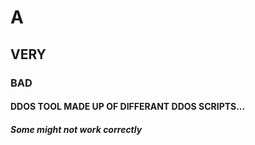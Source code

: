 # A
## VERY
### BAD
#### DDOS TOOL MADE UP OF DIFFERANT DDOS SCRIPTS...
##### Some might not work correctly
